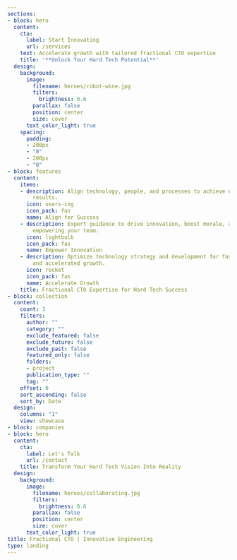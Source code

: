 ```yaml
---
sections:
- block: hero
  content:
    cta:
      label: Start Innovating
      url: /services
    text: Accelerate growth with tailored fractional CTO expertise
    title: '**Unlock Your Hard Tech Potential**'
  design:
    background:
      image:
        filename: heroes/robot-wine.jpg
        filters:
          brightness: 0.6
        parallax: false
        position: center
        size: cover
      text_color_light: true
    spacing:
      padding:
      - 200px
      - "0"
      - 200px
      - "0"
- block: features
  content:
    items:
    - description: Align technology, people, and processes to achieve outstanding
        results.
      icon: users-cog
      icon_pack: fas
      name: Align for Success
    - description: Expert guidance to drive innovation, boost morale, and share knowledge,
        empowering your team.
      icon: lightbulb
      icon_pack: fas
      name: Empower Innovation
    - description: Optimize technology strategy and development for faster scaling
        and accelerated growth.
      icon: rocket
      icon_pack: fas
      name: Accelerate Growth
    title: Fractional CTO Expertise for Hard Tech Success
- block: collection
  content:
    count: 3
    filters:
      author: ""
      category: ""
      exclude_featured: false
      exclude_future: false
      exclude_past: false
      featured_only: false
      folders:
      - project
      publication_type: ""
      tag: ""
    offset: 0
    sort_ascending: false
    sort_by: Date
  design:
    columns: "1"
    view: showcase
- block: companies
- block: hero
  content:
    cta:
      label: Let's Talk
      url: /contact
    title: Transform Your Hard Tech Vision Into Reality
  design:
    background:
      image:
        filename: heroes/collaborating.jpg
        filters:
          brightness: 0.6
        parallax: false
        position: center
        size: cover
      text_color_light: true
title: Fractional CTO | Innovative Engineering
type: landing
---
```

